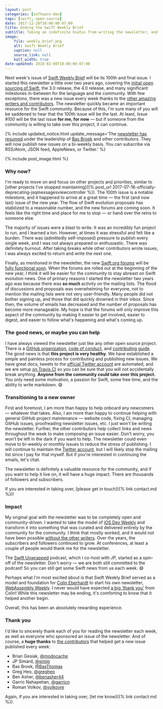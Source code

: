 ```yaml
---
layout: post
categories: [software-dev]
tags: [swift, open-source]
date: 2017-12-28T10:00:00-07:00
title: Ending the Swift Weekly Brief
subtitle: Taking an indefinite hiatus from writing the newsletter, and looking for a new owner
image:
    file: weekly_brief.png
    alt: Swift Weekly Brief
    caption: null
    source_link: null
    half_width: true
date-updated: 2018-02-08T10:00:00-07:00
---
```


Next week's issue of [Swift Weekly Brief](https://swiftweekly.github.io) will be its 100th and final issue. I started this newsletter a little over two years ago, covering the [initial open sourcing of Swift](https://swiftweekly.github.io/issue-0/), the 3.0 release, the 4.0 release, and many significant milestones in-between for the language and the community. With few exceptions, there was a new issue every week thanks to the [other amazing writers and contributors](https://swiftweekly.github.io/authors/). The newsletter quickly became an important resource for the Swift community. Because of this, I'm sure many of you will be saddened to hear that the 100th issue will be the last. At least, *Issue #100* will be the last issue **for me, for now** &mdash; but if someone from the community is willing to take over this project, it can continue.

<!--excerpt-->

{% include updated_notice.html
    update_message='The <a href="https://swiftweekly.github.io/issue-101/">newsletter has resumed</a> under the leadership of <a href="https://twitter.com/BasThomas">Bas Broek</a> and other contributors. They will now publish new issues on a bi-weekly basis. You can subscribe via RSS/Atom, JSON feed, AppleNews, or Twitter.'
%}

{% include post_image.html %}

### Why now?

I'm ready to move on and focus on other projects and priorities, similar to [other projects I've stopped maintaining]({% post_url 2017-07-16-officially-deprecating-jsqmessagesviewcontroller %}). The 100th issue is a notable milestone, and it happened to arrive at a great time &mdash; the first (and now last) issue of the new year. The flow of Swift evolution proposals has stabilized to a reasonable number, and the new forums are coming soon. It feels like the right time and place for me to stop &mdash; or hand over the reins to someone else.

The majority of issues were a blast to write. It was an incredibly fun project to run, and I learned a ton. However, at times it was stressful and felt like a burden. There was (admittedly self-imposed) pressure to publish every single week, and I was not always prepared or enthusiastic. There was definitely burnout. After taking breaks while other contributors wrote issues, I was always excited to return and write the next one.

Finally, as mentioned in the newsletter, the new [Swift.org forums](https://forums.swift.org) will be [fully functional soon](https://forums.swift.org/t/proposal-and-timeline-for-discourse-transition/7230). When the forums are rolled out at the beginning of the new year, I think it will be easier for the community to stay abreast on Swift evolution news. One of primary reasons I started the newsletter two years ago was because there was **so much** activity on the mailing lists. The flood of discussions and proposals was overwhelming for everyone, not to mention the mailing lists were not very user-friendly. Many people did not bother signing up, and those that did quickly drowned in their inbox. Since then, the volume of emails has decreased and the number of proposals has become more manageable. My hope is that the forums will only improve this aspect of the community by making it easier to get involved, easier to digest, and easier to follow what's happening and what's coming up.

### The good news, or maybe you can help

I have always viewed the newsletter just like any other open source project. There is a [GitHub organization](https://github.com/SwiftWeekly), [code of conduct](https://github.com/SwiftWeekly/.github/blob/master/CODE_OF_CONDUCT.md), and [contributing guide](https://github.com/SwiftWeekly/.github/blob/master/CONTRIBUTING.md). The good news is that **this project is very healthy**. We have established a simple and painless process for contributing and publishing new issues. We have great docs, tweets to the [official Twitter account](https://twitter.com/swiftlybrief) are automated, and we are setup [on Travis CI](https://travis-ci.org/SwiftWeekly/swiftweekly.github.io) so you can be sure that you will not accidentally break anything. **Anyone from the community could take over this project.** You only need some motivation, a passion for Swift, some free time, and the ability to write markdown. 😄

### Transitioning to a new owner

First and foremost, I am more than happy to help onboard any newcomers &mdash; whatever that takes. Also, I am more than happy to continue helping with general GitHub project maintenance &mdash; website code, fixing CI, managing GitHub issues, proofreading newsletter issues, etc. I just won't be writing the newsletter. Further, the other contributors help collect links and news throughout the week to make composing an issue easier. Don't worry, you won't be left in the dark if you want to help. The newsletter could even move to bi-weekly or monthly issues to reduce the stress of publishing. I will continue to maintain the [Twitter account](https://twitter.com/swiftlybrief), but I will likely stop the mailing list since I pay for that myself. But if you're interested in continuing the emails, let's chat.

The newsletter is definitely a valuable resource for the community, and if you want to help it live on, it will have a huge impact. There are thousands of followers and subscribers.

If you are interested in taking over, [please get in touch]({% link contact.md %})!

### Impact

My original goal with the newsletter was to be completely open and community-driven. I wanted to take the model of [iOS Dev Weekly](http://iosdevweekly.com) and transform it into something that was curated and delivered entirely by the community for the community. I think that mostly worked, and it would not have been possible [without the other writers](https://swiftweekly.github.io/authors/). Over the years, the subscribers and followers continued to grow. At conferences, at least a couple of people would thank me for the newsletter.

The [Swift Unwrapped](https://swiftunwrapped.github.io) podcast, which I co-host with JP, started as a spin-off of the newsletter. Don't worry &mdash; we are both still committed to the podcast! So you can still get some Swift news from us each week. 😄

Perhaps what I'm most excited about is that Swift Weekly Brief served as a model and foundation for [Colin Eberhardt](https://twitter.com/ColinEberhardt) to start his own newsletter, [WebAssembly Weekly](http://wasmweekly.news). I never would have expected [a big 'thank you'](https://github.com/SwiftWeekly/swiftweekly.github.io/issues/339) from Colin! While this newsletter may be ending, it's comforting to know that it helped another begin.

Overall, this has been an absolutely rewarding experience.

### Thank you

I'd like to sincerely thank each of you for reading the newsletter each week, as well as everyone who sponsored an issue of the newsletter. And of course, a **huge thanks** to [the contributors](https://swiftweekly.github.io/authors/) that helped get a new issue published every week:

- Brian Gesiak, [@modocache](https://twitter.com/modocache)
- JP Simard, [@simjp](https://twitter.com/simjp)
- Bas Broek, [@BasThomas](https://twitter.com/BasThomas)
- Greg Heo, [@gregheo](https://twitter.com/gregheo)
- Ben Asher, [@benasher44](https://twitter.com/benasher44)
- Garric Nahapetian, [@garricn](https://twitter.com/garricn)
- Roman Volkov, [@volkovre](https://twitter.com/volkovre)

Again, if you are interested in taking over, [let me know]({% link contact.md %}).
